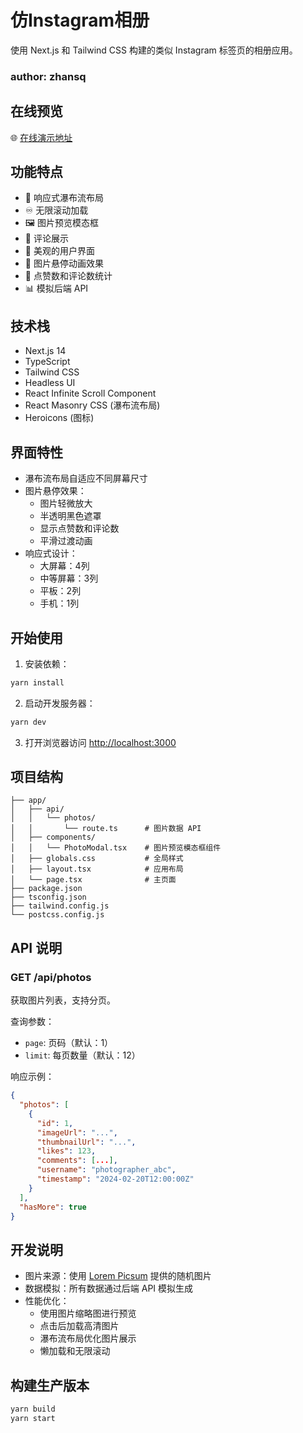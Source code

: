 # 仿Instagram相册

使用 Next.js 和 Tailwind CSS 构建的类似 Instagram 标签页的相册应用。

### author: zhansq

## 在线预览

🌐 [在线演示地址](https://pics-teal-mu.vercel.app/)

## 功能特点

- 📱 响应式瀑布流布局
- ♾️ 无限滚动加载
- 🖼️ 图片预览模态框
- 💬 评论展示
- 🎨 美观的用户界面
- 💫 图片悬停动画效果
- 💝 点赞数和评论数统计
- 📊 模拟后端 API

## 技术栈

- Next.js 14
- TypeScript
- Tailwind CSS
- Headless UI
- React Infinite Scroll Component
- React Masonry CSS (瀑布流布局)
- Heroicons (图标)

## 界面特性

- 瀑布流布局自适应不同屏幕尺寸
- 图片悬停效果：
  - 图片轻微放大
  - 半透明黑色遮罩
  - 显示点赞数和评论数
  - 平滑过渡动画
- 响应式设计：
  - 大屏幕：4列
  - 中等屏幕：3列
  - 平板：2列
  - 手机：1列

## 开始使用

1. 安装依赖：

```bash
yarn install
```

2. 启动开发服务器：

```bash
yarn dev
```

3. 打开浏览器访问 [http://localhost:3000](http://localhost:3000)

## 项目结构

```
├── app/
│   ├── api/
│   │   └── photos/
│   │       └── route.ts      # 图片数据 API
│   ├── components/
│   │   └── PhotoModal.tsx    # 图片预览模态框组件
│   ├── globals.css           # 全局样式
│   ├── layout.tsx            # 应用布局
│   └── page.tsx              # 主页面
├── package.json
├── tsconfig.json
├── tailwind.config.js
└── postcss.config.js
```

## API 说明

### GET /api/photos

获取图片列表，支持分页。

查询参数：
- `page`: 页码（默认：1）
- `limit`: 每页数量（默认：12）

响应示例：
```json
{
  "photos": [
    {
      "id": 1,
      "imageUrl": "...",
      "thumbnailUrl": "...",
      "likes": 123,
      "comments": [...],
      "username": "photographer_abc",
      "timestamp": "2024-02-20T12:00:00Z"
    }
  ],
  "hasMore": true
}
```

## 开发说明

- 图片来源：使用 [Lorem Picsum](https://picsum.photos/) 提供的随机图片
- 数据模拟：所有数据通过后端 API 模拟生成
- 性能优化：
  - 使用图片缩略图进行预览
  - 点击后加载高清图片
  - 瀑布流布局优化图片展示
  - 懒加载和无限滚动

## 构建生产版本

```bash
yarn build
yarn start
```